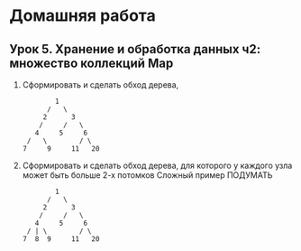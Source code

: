 # Домашняя работа
## Урок 5. Хранение и обработка данных ч2: множество коллекций Map

1. Сформировать и сделать обход дерева,

               1
             /   \
            2      3
           /     /   \
          4     5     6
        /   \        / \
       7     9     11   20

2. Сформировать и сделать обход дерева, для которого у каждого узла может быть больше 2-х потомков
Сложный пример ПОДУМАТЬ
               
               1
             /   \
            2      3
           /     /   \
          4     5     6
        / | \        / \
       7  8  9     11   20

